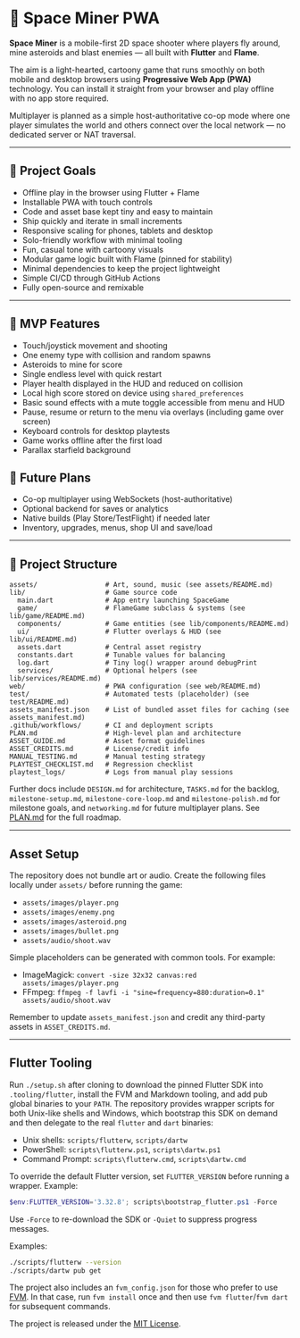 # 🚀 Space Miner PWA

**Space Miner** is a mobile-first 2D space shooter where players fly around,
mine asteroids and blast enemies — all built with **Flutter** and **Flame**.

The aim is a light-hearted, cartoony game that runs smoothly on both mobile and
desktop browsers using **Progressive Web App (PWA)** technology. You can
install it straight from your browser and play offline with no app store
required.

Multiplayer is planned as a simple host-authoritative co-op mode where one
player simulates the world and others connect over the local network — no
dedicated server or NAT traversal.

---

## 🎯 Project Goals

- Offline play in the browser using Flutter + Flame
- Installable PWA with touch controls
- Code and asset base kept tiny and easy to maintain
- Ship quickly and iterate in small increments
- Responsive scaling for phones, tablets and desktop
- Solo-friendly workflow with minimal tooling
- Fun, casual tone with cartoony visuals
- Modular game logic built with Flame (pinned for stability)
- Minimal dependencies to keep the project lightweight
- Simple CI/CD through GitHub Actions
- Fully open-source and remixable

---

## 🧩 MVP Features

- Touch/joystick movement and shooting
- One enemy type with collision and random spawns
- Asteroids to mine for score
- Single endless level with quick restart
- Player health displayed in the HUD and reduced on collision
- Local high score stored on device using `shared_preferences`
- Basic sound effects with a mute toggle accessible from menu and HUD
- Pause, resume or return to the menu via overlays (including game over screen)
- Keyboard controls for desktop playtests
- Game works offline after the first load
- Parallax starfield background

## 🔮 Future Plans

- Co-op multiplayer using WebSockets (host-authoritative)
- Optional backend for saves or analytics
- Native builds (Play Store/TestFlight) if needed later
- Inventory, upgrades, menus, shop UI and save/load

---

## 📁 Project Structure

```text
assets/                 # Art, sound, music (see assets/README.md)
lib/                    # Game source code
  main.dart             # App entry launching SpaceGame
  game/                 # FlameGame subclass & systems (see lib/game/README.md)
  components/           # Game entities (see lib/components/README.md)
  ui/                   # Flutter overlays & HUD (see lib/ui/README.md)
  assets.dart           # Central asset registry
  constants.dart        # Tunable values for balancing
  log.dart              # Tiny log() wrapper around debugPrint
  services/             # Optional helpers (see lib/services/README.md)
web/                    # PWA configuration (see web/README.md)
test/                   # Automated tests (placeholder) (see test/README.md)
assets_manifest.json    # List of bundled asset files for caching (see assets_manifest.md)
.github/workflows/      # CI and deployment scripts
PLAN.md                 # High-level plan and architecture
ASSET_GUIDE.md          # Asset format guidelines
ASSET_CREDITS.md        # License/credit info
MANUAL_TESTING.md       # Manual testing strategy
PLAYTEST_CHECKLIST.md   # Regression checklist
playtest_logs/          # Logs from manual play sessions
```

Further docs include `DESIGN.md` for architecture, `TASKS.md` for the backlog,
`milestone-setup.md`, `milestone-core-loop.md` and `milestone-polish.md` for
milestone goals, and `networking.md` for future multiplayer plans. See
[PLAN.md](PLAN.md) for the full roadmap.

---

## Asset Setup

The repository does not bundle art or audio. Create the following files locally
under `assets/` before running the game:

- `assets/images/player.png`
- `assets/images/enemy.png`
- `assets/images/asteroid.png`
- `assets/images/bullet.png`
- `assets/audio/shoot.wav`

Simple placeholders can be generated with common tools. For example:

- ImageMagick: `convert -size 32x32 canvas:red assets/images/player.png`
- FFmpeg: `ffmpeg -f lavfi -i "sine=frequency=880:duration=0.1" assets/audio/shoot.wav`

Remember to update `assets_manifest.json` and credit any third-party assets in
`ASSET_CREDITS.md`.

---

## Flutter Tooling

Run `./setup.sh` after cloning to download the pinned Flutter SDK into
`.tooling/flutter`, install the FVM and Markdown tooling, and add pub global
binaries to your `PATH`. The repository provides wrapper scripts for both
Unix-like shells and Windows, which bootstrap this SDK on demand and then
delegate to the real `flutter` and `dart` binaries:

- Unix shells: `scripts/flutterw`, `scripts/dartw`
- PowerShell: `scripts\flutterw.ps1`, `scripts\dartw.ps1`
- Command Prompt: `scripts\flutterw.cmd`, `scripts\dartw.cmd`

To override the default Flutter version, set `FLUTTER_VERSION` before running a
wrapper. Example:

```powershell
$env:FLUTTER_VERSION='3.32.8'; scripts\bootstrap_flutter.ps1 -Force
```

Use `-Force` to re-download the SDK or `-Quiet` to suppress progress messages.

Examples:

```bash
./scripts/flutterw --version
./scripts/dartw pub get
```

The project also includes an `fvm_config.json` for those who prefer to use
[FVM](https://fvm.app/). In that case, run `fvm install` once and then use
`fvm flutter`/`fvm dart` for subsequent commands.

The project is released under the [MIT License](LICENSE).
